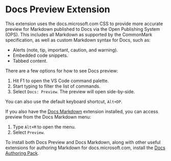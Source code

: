 # Docs Preview Extension

This extension uses the docs.microsoft.com CSS to provide more accurate preview for Markdown published to Docs via the Open Publishing System (OPS). This includes all Markdown as supported by the CommonMark specification, as well as custom Markdown syntax for Docs, such as:

- Alerts (note, tip, important, caution, and warning).
- Embedded code snippets.
- Tabbed content.

There are a few options for how to see Docs preview:

1. Hit F1 to open the VS Code command palette.
1. Start typing to filter the list of commands.
1. Select `Docs: Preview`. The preview will open side-by-side.

You can also use the default keyboard shortcut, `Alt+DP`.

If you also have the [Docs Markdown](https://marketplace.visualstudio.com/items?itemName=docsmsft.docs-markdown) extension installed, you can access preview from the Docs Markdown menu:

1. Type `Alt+M` to open the menu.
1. Select `Preview`.

To install both Docs Preview and Docs Markdown, along with other useful extensions for authoring Markdown for docs.microsoft.com, install the [Docs Authoring Pack](https://marketplace.visualstudio.com/items?itemName=docsmsft.docs-authoring-pack).

<!--
## Supported markdown snippets

> Note
> You need enable quickSuggestions for markdown as shown below in user perference, because markdown snippets are not shown up automatically in vscode [by default](https://github.com/Microsoft/vscode/issues/26108):
> 
> ```
>   "[markdown]":  {
>     "editor.quickSuggestions": true
>   },
> ```

1. File inclusion
    ```
    [!include [title](https://github.com/Microsoft/vscode-docs-authoring/blob/master/path)]
    ```
2. Code snippet
   ```
   [!code-language[name](https://github.com/Microsoft/vscode-docs-authoring/blob/master/path)]
   ```
3. Note/Warning/Tip/Important/Caution block
   ```
   > [!NOTE]
   > content
   > 
   ```
4. Tabbed content
   ```
   # [tab title](#tab/tab-id-1)
   tab content
   # [tab title](#tab/tab-id-2)
   tab content
   ***
   ```
5. Row extension
   ```
   :::row:::
       :::column:::
           content
       :::column-end:::
       :::column:::
           content
       :::column-end:::
    :::row-end:::
   ```
-->